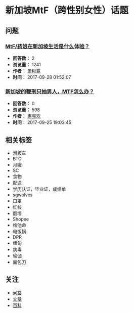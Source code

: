 # 新加坡MtF（跨性别女性）话题

## 问题

### [MtF/药娘在新加坡生活是什么体验？](https://www.zhixindaren.com/question/8874)
- **回答数：** 2
- **浏览量：** 1241
- **作者：** [萧彬露](https://www.zhixindaren.com/people/902)
- **时间：** 2017-09-28 01:52:07

### [新加坡的鞭刑只抽男人，MTF怎么办？](https://www.zhixindaren.com/question/6102)
- **回答数：** 0
- **浏览量：** 598
- **作者：** [惠克欢](https://www.zhixindaren.com/people/752)
- **时间：** 2017-09-25 19:03:45

## 相关标签

- 滑板车
- BTO
- 月嫂
- SC
- 食物
- 配送
- 学历认证，毕业证，成绩单
- sgwolves
- 口罩
- 红线
- 翻墙
- Shopee
- 维他命
- 电饭锅
- DPR
- 缅甸
- 病毒
- 瑜伽
- 面包刀

## 关注

- [问答](https://www.zhixindaren.com/topic/719)
- [文章](https://www.zhixindaren.com/topic/719/articles)
- [百科](https://www.zhixindaren.com/topic/719/details)